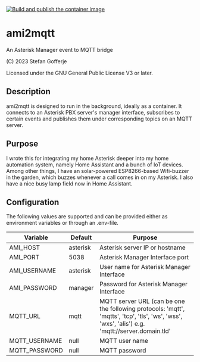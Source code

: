 [![Build and publish the container image](https://github.com/sgofferj/ami2mqtt/actions/workflows/actions.yml/badge.svg?branch=master)](https://github.com/sgofferj/ami2mqtt/actions/workflows/actions.yml)

# ami2mqtt
An Asterisk Manager event to MQTT bridge

(C) 2023 Stefan Gofferje

Licensed under the GNU General Public License V3 or later.

## Description
ami2mqtt is designed to run in the background, ideally as a container. It connects to an Asterisk PBX server's manager interface, subscribes to certain events and publishes them under corresponding topics on an MQTT server.

## Purpose
I wrote this for integrating my home Asterisk deeper into my home automation system, namely Home Assistant and a bunch of IoT devices. Among other things, I have an solar-powered ESP8266-based Wifi-buzzer in the garden, which buzzes whenever a call comes in on my Asterisk. I also have a nice busy lamp field now in Home Assistant.

## Configuration
The following values are supported and can be provided either as environment variables or through an .env-file.

| Variable | Default | Purpose |
|----------|---------|---------|
| AMI_HOST | asterisk | Asterisk server IP or hostname |
| AMI_PORT | 5038 | Asterisk Manager Interface port |
| AMI_USERNAME | asterisk | User name for Asterisk Manager Interface |
| AMI_PASSWORD | manager | Password for Asterisk Manager Interface |
| MQTT_URL | mqtt | MQTT server URL (can be one the following protocols: 'mqtt', 'mqtts', 'tcp', 'tls', 'ws', 'wss', 'wxs', 'alis') e.g. 'mqtt://server.domain.tld' |
| MQTT_USERNAME | null | MQTT user name
| MQTT_PASSWORD | null | MQTT password |

